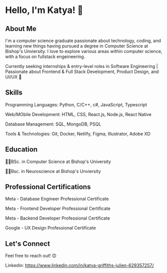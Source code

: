 # Hello, I'm Katya! 👋

## About Me
I'm a computer science graduate passionate about technology, coding, and learning new things having pursued a degree in Computer Science at Bishop's Unviersity. I love to explore various areas within computer science, with a focus on fullstack engeineering.

Currently seeking internships & entry-level roles in Software Engineering | Passionate about Frontend & Full Stack Development, Product Design, and UI/UX 🚀

## Skills
Programming Languages: Python, C/C++, c#, JavaScript, Typescript

Web/MObile Development: HTML, CSS, React.js, Node.js, React Native

Database Management: SQL, MongoDB, PSQL

Tools & Technologies: Git, Docker, Netlify, Figma, Illustrator, Adobe XD

## Education
👩‍💻BSc. in Computer Science at Bishop's University

👩‍💻Bsc. in Neuroscience at Bishop's Unviersity

## Professional Certifications
Meta - Database Engineer Professional Certificate

Meta - Frontend Developer Professional Certificate

Meta - Backend Developer Professional Certificate

Google - UX Design Professional Certificate




## Let's Connect
Feel free to reach out! 😊

Linkedin: https://www.linkedin.com/in/katya-griffiths-julien-629357257/
